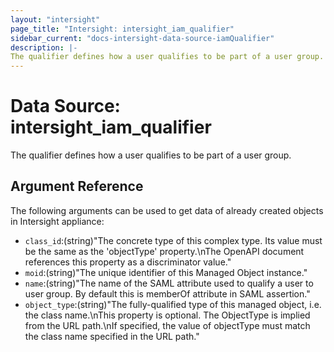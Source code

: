 ```yaml
---
layout: "intersight"
page_title: "Intersight: intersight_iam_qualifier"
sidebar_current: "docs-intersight-data-source-iamQualifier"
description: |-
The qualifier defines how a user qualifies to be part of a user group.
---
```


# Data Source: intersight_iam_qualifier
The qualifier defines how a user qualifies to be part of a user group.
## Argument Reference
The following arguments can be used to get data of already created objects in Intersight appliance:
* `class_id`:(string)"The concrete type of this complex type. Its value must be the same as the 'objectType' property.\nThe OpenAPI document references this property as a discriminator value."
* `moid`:(string)"The unique identifier of this Managed Object instance."
* `name`:(string)"The name of the SAML attribute used to qualify a user to user group. By default this is memberOf attribute in SAML assertion."
* `object_type`:(string)"The fully-qualified type of this managed object, i.e. the class name.\nThis property is optional. The ObjectType is implied from the URL path.\nIf specified, the value of objectType must match the class name specified in the URL path."
